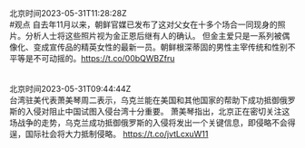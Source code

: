 北京时间2023-05-31T11:28:28Z<br>#观点 自去年11月以来，朝鲜官媒已发布了这对父女在十多个场合一同现身的照片。分析人士将这些照片视为金正恩后继有人的确认。
但金主爱只是一系列被偶像化、变成宣传品的精英女性的最新一员。朝鲜根深蒂固的男性主宰传统和性别不平等是不可动摇的。https://t.co/00bQWBZfru<br><br><br>北京时间2023-05-31T09:44:44Z<br>台湾驻美代表萧美琴周二表示，乌克兰能在美国和其他国家的帮助下成功抵御俄罗斯的入侵对阻止中国试图入侵台湾十分重要。
萧美琴指出，北京正在密切关注这场战争的走势，乌克兰成功抵御俄罗斯的入侵将发出一个关键信息，即侵略不会得逞，国际社会将大力抵制侵略。
https://t.co/jvtLcxuW11<br><br><br>
